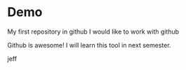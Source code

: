 # Demo
My first repository in github
I would like to work with github

Github is awesome!
I will learn this tool in next semester.


jeff
